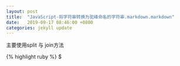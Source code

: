```yaml
---
layout: post
title:  "JavaScript-将字符串转换为驼峰命名的字符串.markdown.markdown"
date:   2019-09-17 08:46:00 +0800
categories: jekyll update
---
```


<p>主要使用split 与 join方法</p>
{% highlight ruby %}
 $ <script type="text/javascript">
    function foo1(foo) {
        // body...
        var arr = foo.split('-');

        console.log(arr[1].charAt(0).toUpperCase() + arr[1].substring(1, arr[1].length))
        for (var i = 1; i < arr.length; i++) {
            arr[i] = arr[i].charAt(0).toUpperCase() + arr[i].substring(1, arr[i].length)
        }
        return arr.join('')

    }
    var foo = 'get-element-by-id';
    console.log(foo1(foo))
    </script>
 {% endhighlight %}

 